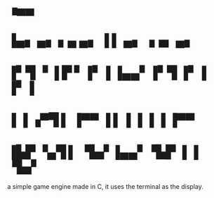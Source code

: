 #                ▗▄▄
# ▐▄▖  ▄▖  ▖▄  ▄▖ ▐  ▌ ▄▖ ▗▗▖  ▄▖
# ▐▘▜ ▝ ▐  ▛ ▘▐▘▐ ▐▄▄▘▐▘▜ ▐▘▐ ▐▘▐
# ▐ ▐ ▗▀▜  ▌  ▐▀▀ ▐  ▌▐ ▐ ▐ ▐ ▐▀▀
# ▐▙▛ ▝▄▜  ▌  ▝▙▞ ▐▄▄▘▝▙▛ ▐ ▐ ▝▙▞
a simple game engine made in C, it uses the terminal as the display.
